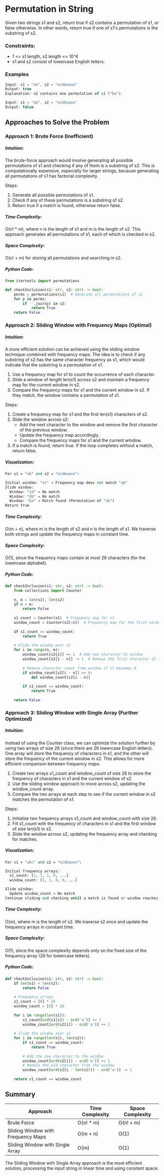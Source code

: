 # Permutation in String
Given two strings s1 and s2, return true if s2 contains a permutation of s1, or false otherwise. In other words, return true if one of s1's permutations is the substring of s2.

### Constraints:
- 1 <= s1.length, s2.length <= 10^4
- s1 and s2 consist of lowercase English letters.

### Examples
```javascript
Input: s1 = "ab", s2 = "eidbaooo"
Output: true
Explanation: s2 contains one permutation of s1 ("ba").

Input: s1 = "ab", s2 = "eidboaoo"
Output: false
```

## Approaches to Solve the Problem
### Approach 1: Brute Force (Inefficient)
##### Intuition:
The brute-force approach would involve generating all possible permutations of s1 and checking if any of them is a substring of s2. This is computationally expensive, especially for larger strings, because generating all permutations of s1 has factorial complexity.

Steps:
1. Generate all possible permutations of s1.
2. Check if any of these permutations is a substring of s2.
3. Return true if a match is found, otherwise return false.
##### Time Complexity:
O(n! * m), where n is the length of s1 and m is the length of s2. This approach generates all permutations of s1, each of which is checked in s2.
##### Space Complexity:
O(n! + m) for storing all permutations and searching in s2.
##### Python Code:
```python
from itertools import permutations

def checkInclusion(s1: str, s2: str) -> bool:
    perms = permutations(s1)  # Generate all permutations of s1
    for p in perms:
        if ''.join(p) in s2:
            return True
    return False
```
### Approach 2: Sliding Window with Frequency Maps (Optimal)
##### Intuition: 
A more efficient solution can be achieved using the sliding window technique combined with frequency maps. The idea is to check if any substring of s2 has the same character frequency as s1, which would indicate that the substring is a permutation of s1.

1. Use a frequency map for s1 to count the occurrence of each character.
2. Slide a window of length len(s1) across s2 and maintain a frequency map for the current window in s2.
3. Compare the frequency maps for s1 and the current window in s2. If they match, the window contains a permutation of s1.

Steps:
1. Create a frequency map for s1 and the first len(s1) characters of s2.
2. Slide the window across s2:
   - Add the next character to the window and remove the first character of the previous window.
   - Update the frequency map accordingly.
   - Compare the frequency maps for s1 and the current window.
3. If a match is found, return true. If the loop completes without a match, return false.
##### Visualization:
```perl
For s1 = "ab" and s2 = "eidbaooo":

Initial window: "ei" → Frequency map does not match "ab"
Slide window:
  Window: "id" → No match
  Window: "db" → No match
  Window: "ba" → Match found (Permutation of "ab")
Return True
```
##### Time Complexity:
O(m + n), where m is the length of s2 and n is the length of s1. We traverse both strings and update the frequency maps in constant time.
##### Space Complexity:
O(1), since the frequency maps contain at most 26 characters (for the lowercase alphabet).
##### Python Code:
```python
def checkInclusion(s1: str, s2: str) -> bool:
    from collections import Counter
    
    n, m = len(s1), len(s2)
    if n > m:
        return False
    
    s1_count = Counter(s1)  # Frequency map for s1
    window_count = Counter(s2[:n])  # Frequency map for the first window in s2
    
    if s1_count == window_count:
        return True
    
    # Slide the window over s2
    for i in range(n, m):
        window_count[s2[i]] += 1  # Add new character to window
        window_count[s2[i - n]] -= 1  # Remove the first character of the previous window
        
        # Remove character count from window if it becomes 0
        if window_count[s2[i - n]] == 0:
            del window_count[s2[i - n]]
        
        if s1_count == window_count:
            return True
    
    return False
```
### Approach 3: Sliding Window with Single Array (Further Optimized)
##### Intuition: 
Instead of using the Counter class, we can optimize the solution further by using two arrays of size 26 (since there are 26 lowercase English letters). One array will store the frequency of characters in s1, and the other will store the frequency of the current window in s2. This allows for more efficient comparison between frequency maps.

1. Create two arrays s1_count and window_count of size 26 to store the frequency of characters in s1 and the current window of s2.
2. Use the sliding window approach to move across s2, updating the window_count array.
3. Compare the two arrays at each step to see if the current window in s2 matches the permutation of s1.

Steps:
1. Initialize two frequency arrays s1_count and window_count with size 26.
2. Fill s1_count with the frequency of characters in s1 and the first window of size len(s1) in s2.
3. Slide the window across s2, updating the frequency array and checking for matches.
##### Visualization:
```perl
For s1 = "abc" and s2 = "eidbaooo":

Initial frequency arrays:
  s1_count: [1, 1, 1, 0, ...]
  window_count: [1, 1, 0, 0, ...]

Slide window:
  Update window_count → No match
Continue sliding and checking until a match is found or window reaches the end.
```
##### Time Complexity:
O(m), where m is the length of s2. We traverse s2 once and update the frequency arrays in constant time.
##### Space Complexity:
O(1), since the space complexity depends only on the fixed size of the frequency array (26 for lowercase letters).
##### Python Code:
```python
def checkInclusion(s1: str, s2: str) -> bool:
    if len(s1) > len(s2):
        return False
    
    # Frequency arrays
    s1_count = [0] * 26
    window_count = [0] * 26
    
    for i in range(len(s1)):
        s1_count[ord(s1[i]) - ord('a')] += 1
        window_count[ord(s2[i]) - ord('a')] += 1
    
    # Slide the window over s2
    for i in range(len(s1), len(s2)):
        if s1_count == window_count:
            return True
        
        # Add the new character to the window
        window_count[ord(s2[i]) - ord('a')] += 1
        # Remove the old character from the window
        window_count[ord(s2[i - len(s1)]) - ord('a')] -= 1
    
    return s1_count == window_count
```
## Summary
| Approach                         | Time Complexity | Space Complexity |
|-----------------------------------|-----------------|------------------|
| Brute Force	                    | 	O(n! * m)      | O(n! + m)             |
| Sliding Window with Frequency Maps		        | O(m + n)	            | O(1)             |
| Sliding Window with Single Array		              | O(m)            | O(1)             |

The Sliding Window with Single Array approach is the most efficient solution, processing the input string in linear time and using constant space.